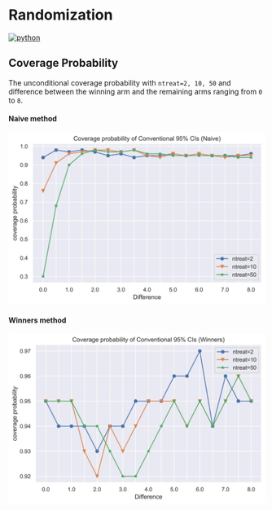 # Randomization
<p>
    <a href="https://www.python.org/">
    <img src="https://img.shields.io/badge/python-v3-brightgreen.svg" alt="python"></a> &nbsp;
</p>

## Coverage Probability
The unconditional coverage probability with `ntreat=2, 10, 50` and difference between the winning arm and the remaining arms ranging from `0` to `8`.

#### Naive method
![alt text](./__resources__/naive.jpg?raw=true "Title")

#### Winners method
![alt text](./__resources__/winners.jpg?raw=true "Title")
